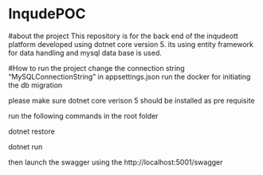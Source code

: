 # InqudePOC
#about the project 
This repository is for the back end  of the inqudeott platform developed using dotnet core version 5. its using entity framework for data handling and mysql data base is used. 

#How to run the project 
change the connection string “MySQLConnectionString” in appsettings.json
run the docker for initiating the db migration

please make sure  dotnet core verison 5 should be installed as pre requisite

run the following commands in the root folder

dotnet restore

dotnet run

then launch the swagger using the http://localhost:5001/swagger
